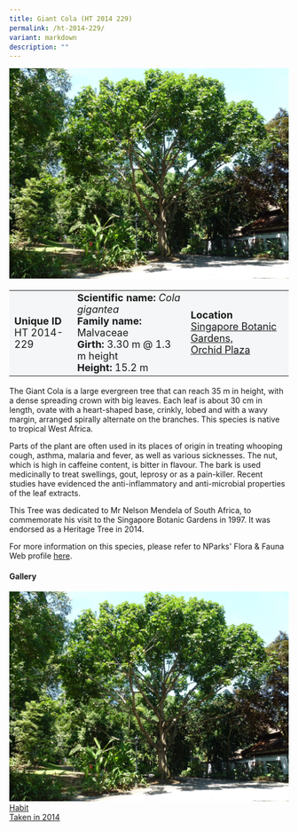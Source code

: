 ```yaml
---
title: Giant Cola (HT 2014 229)
permalink: /ht-2014-229/
variant: markdown
description: ""
---
```

<div class="isomer-image-wrapper">
<img src="/images/Heritage_trees_photos/colgig_ht2014-229_habit.jpg">
</div><table style="minWidth: 100px; font-size: 18px; background: #F4F6F7">
<tbody><tr>
<td rowspan="1" colspan="1">
<strong>Unique ID</strong>
<br>HT 2014-229
</td>
<td rowspan="1" colspan="1">
	<strong>Scientific name:</strong> <em>Cola gigantea</em>
<br><strong>Family name: </strong>Malvaceae
<br><strong>Girth: </strong>3.30 m @ 1.3 m height
<br><strong>Height: </strong>15.2 m
</td>
<td rowspan="1" colspan="1">
<strong>Location</strong><a href="https://www.onemap.gov.sg/?lat=1.3111319999988438&amp;lng=103.81514099999768">
 <br>Singapore Botanic Gardens,<br>Orchid Plaza</a>
</td>
</tr>
</tbody>
</table>
<p>The Giant Cola is a large evergreen tree that can reach 35 m in height, with a dense spreading crown with big leaves. Each leaf is about 30 cm in length, ovate with a heart-shaped base, crinkly, lobed and with a wavy margin, arranged spirally alternate on the branches. This species is native to tropical West Africa.</p>

<p>Parts of the plant are often used in its places of origin in treating whooping cough, asthma, malaria and fever, as well as various sicknesses. The nut, which is high in caffeine content, is bitter in flavour. The bark is used medicinally to treat swellings, gout, leprosy or as a pain-killer. Recent studies have evidenced the anti-inflammatory and anti-microbial properties of the leaf extracts.</p>

<p>This Tree was dedicated to Mr Nelson Mendela of South Africa, to commemorate his visit to the Singapore Botanic Gardens in 1997. It was endorsed as a Heritage Tree in 2014.</p>

<p>For more information on this species, please refer to NParks' Flora &amp; Fauna Web profile <a href="https://www.nparks.gov.sg/florafaunaweb/flora/2/8/2821">here</a>.</p>

<h4><b>Gallery</b></h4>
<div class="isomer-card-grid">
<a href="/images/Heritage_trees_photos/colgig_ht2014-229_habit.jpg" class="isomer-card">
<div class="isomer-card-image">
<div class="isomer-image-wrapper"><img src="/images/Heritage_trees_photos/colgig_ht2014-229_habit.jpg"></div></div>
<div class="isomer-card-body"><div class="isomer-card-title">Habit</div><div class="isomer-card-description">Taken in 2014</div></div></a><p></p></div>